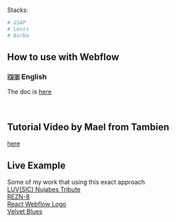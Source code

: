 Stacks:

```sh
# GSAP 
# Lenis
# Barba
```

## How to use with Webflow 

### 🇬🇧 English
The doc is [here](https://github.com/armandsalle/vite-javascript-webflow/blob/main/HowToUse_JS_EN.md) 

<br />

## Tutorial Video by Mael from Tambien

[here](https://youtu.be/6EZkoBkXlic?si=M2Uri6iIikdwUYK_) 

## Live Example

 Some of my work that using this exact approach 
 <br />
[LUV(SIC) Nujabes Tribute](https://luvsic-part1.webflow.io/)
<br />
[REZN-8](https://rezn8.webflow.io/)
<br />
[React Webflow Logo](https://webflow-react-logo.webflow.io/)
<br />
[Velvet Blues](https://velvetblues.webflow.io/)
<br />



